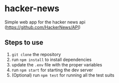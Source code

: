 # hacker-news
Simple web app for the hacker news api (https://github.com/HackerNews/API)

## Steps to use
1. `git clone` the repository
2. run `npm install` to install dependencies
3. update the `.env` file with the proper variables
4. run `npm start` for starting the dev server
5. (Optional) run `npm test` for running all the test suits
